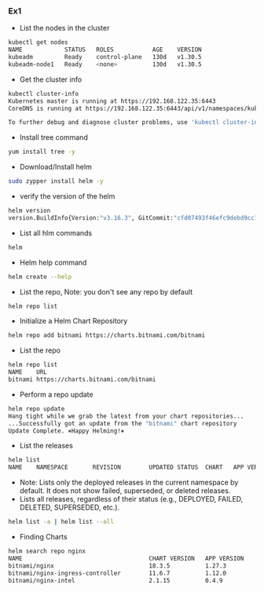 ### Ex1
* List the nodes in the cluster
```bash
kubectl get nodes
NAME            STATUS   ROLES           AGE    VERSION
kubeadm         Ready    control-plane   130d   v1.30.5
kubeadm-node1   Ready    <none>          130d   v1.30.5
```
* Get the cluster info
```bash
kubectl cluster-info
Kubernetes master is running at https://192.168.122.35:6443
CoreDNS is running at https://192.168.122.35:6443/api/v1/namespaces/kube-system/services/kube-dns:dns/proxy

To further debug and diagnose cluster problems, use 'kubectl cluster-info dump'.
```
* Install tree command 
```bash
yum install tree -y
```
* Download/Install helm 
```bash
sudo zypper install helm -y
```
* verify the version of the helm 
```bash
helm version
version.BuildInfo{Version:"v3.16.3", GitCommit:"cfd07493f46efc9debd9cc1b02a0961186df7fdf", GitTreeState:"clean", GoVersion:"go1.22.9"}
```
* List all hlm commands
```bash
helm
```
* Helm help command 
```bash
helm create --help
```
* List the repo, Note: you don't see any repo by default
```bash
helm repo list
```
* Initialize a Helm Chart Repository
```bash
helm repo add bitnami https://charts.bitnami.com/bitnami
```
* List the repo
```bash
helm repo list
NAME    URL                               
bitnami https://charts.bitnami.com/bitnami
```
* Perform a repo update
```bash
helm repo update 
Hang tight while we grab the latest from your chart repositories...
...Successfully got an update from the "bitnami" chart repository
Update Complete. ⎈Happy Helming!⎈
```
* List the releases 
```bash
helm list
NAME    NAMESPACE       REVISION        UPDATED STATUS  CHART   APP VERSION
```
* Note: Lists only the deployed releases in the current namespace by default. It does not show failed, superseded, or deleted releases.
* Lists all releases, regardless of their status (e.g., DEPLOYED, FAILED, DELETED, SUPERSEDED, etc.).
```bash 
helm list -a | helm list --all
```
* Finding Charts
```bash
helm search repo nginx
NAME                                    CHART VERSION   APP VERSION     DESCRIPTION                                       
bitnami/nginx                           18.3.5          1.27.3          NGINX Open Source is a web server that can be a...
bitnami/nginx-ingress-controller        11.6.7          1.12.0          NGINX Ingress Controller is an Ingress controll...
bitnami/nginx-intel                     2.1.15          0.4.9           DEPRECATED NGINX Open Source for Intel is a lig...
```